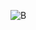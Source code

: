![B](https://github.com/erensarialp/opsiyonel1.1/assets/115535535/06174ec8-579b-4b7f-9c44-161abe37afb3)
